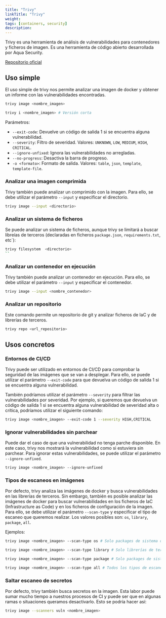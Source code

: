 ```yaml
---
title: "Trivy"
linkTitle: "Trivy"
weight: 
tags: [containers, security]
description:  
---
```


Trivy es una herramienta de análisis de vulnerabilidades para contenedores y ficheros de imagen. Es una herramienta de código abierto desarrollada por Aqua Security.

[Repositorio oficial](https://github.com/aquasecurity/trivy)


## Uso simple 
El uso simple de trivy nos permite analizar una imagen de docker y obtener un informe con las vulnerabilidades encontradas.
```bash
trivy image <nombre_imagen>

trivy i <nombre_imagen> # Versión corta
```

Parámetros:
- `--exit-code`: Devuelve un código de salida 1 si se encuentra alguna vulnerabilidad.
- `--severity`: Filtro de severidad. Valores: `UNKNOWN`, `LOW`, `MEDIUM`, `HIGH`, `CRITICAL`.
- `--ignore-unfixed`: Ignora las vulnerabilidades no arregladas.
- `--no-progress`: Desactiva la barra de progreso.
- `-o <formato>`: Formato de salida. Valores: `table`, `json`, `template`, `template-file`.

### Analizar una imagen comprimida
Trivy también puede analizar  un comprimido con la imagen. Para ello, se debe utilizar el parámetro `--input` y especificar el directorio.
```bash
trivy image --input <directorio>
```

### Analizar un sistema de ficheros
Se puede analizar un sistema de ficheros, aunque trivy se limitará a buscar libreías de terceros (declaradas en ficheros `package.json`, `requirements.txt`, etc`):
```bash
trivy filesystem  <directorio>
`` 
```

### Analizar un contenedor en ejecución
Trivy también puede analizar un contenedor en ejecución. Para ello, se debe utilizar el parámetro `--input` y especificar el contenedor.
```bash
trivy image --input <nombre_contenedor>
```

### Analizar un repositorio 
Este comando permite un repositorio de git y analizar ficheros de IaC y de librerías de terceros.
```bash
trivy repo <url_repositorio>
```


## Usos concretos

### Entornos de CI/CD
Trivy puede ser utilizado en entornos de CI/CD para comprobar la seguridad de las imágenes que se van a desplegar. Para ello, se puede utilizar el parámetro `--exit-code` para que devuelva un código de salida 1 si se encuentra alguna vulnerabilidad. 

También podríamos utilizar el parámetro `--severity` para filtrar las vulnerabilidades por severidad. Por ejemplo, si queremos que devuelva un código de salida 1 si se encuentra alguna vulnerabilidad de severidad alta o crítica, podríamos utilizar el siguiente comando:
```bash
trivy image <nombre_imagen> --exit-code 1 --severity HIGH,CRITICAL
```

### Ignorar vulnerabilidades sin parchear
Puede dar el caso de que una vulnerabilidad no tenga parche disponible. En este caso, trivy nos mostrará la vulnerabilidad como si estuviera sin parchear. Para ignorar estas vulnerabilidades, se puede utilizar el parámetro `--ignore-unfixed`.
```bash
trivy image <nombre_imagen> --ignore-unfixed
```

### Tipos de escaneos en imágenes
Por defecto, trivy analiza las imágenes de docker y busca vulnerabilidades en las librerías de terceros. Sin embargo, también es posible analizar las imágenes de docker para buscar vulnerabilidades en los ficheros de IaC (Infrastructure as Code) y en los ficheros de configuración de la imagen. Para ello, se debe utilizar el parámetro `--scan-type` y especificar el tipo de escaneo que queremos realizar. Los valores posibles son: `os`, `library`, `package`, `all`.

Ejemplos:
```bash
trivy image <nombre_imagen> --scan-type os # Solo packages de sistema operativo ignorando librerías de terceros

trivy image <nombre_imagen> --scan-type library # Solo librerías de terceros ignorando packages de sistema operativo

trivy image <nombre_imagen> --scan-type package # Solo packages de sistema operativo y librerías de terceros

trivy image <nombre_imagen> --scan-type all # Todos los tipos de escaneo
```

### Saltar escaneo de secretos 
Por defecto, trivy también busca secretos en la imagen. Esta labor puede sumar mucho tiempo a nuestros procesos de CI y puede ser que en algunas ramas o situaciones queramos desactivarlo. Esto se podría hacer así:
```bash
trivy image --scanners vuln <nombre_imagen>
```

